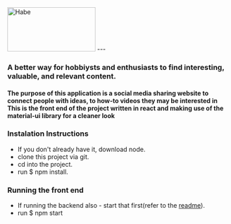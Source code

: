 <img src = https://github.com/asfopoo/habe/blob/master/src/Assets/Images/Håbe.svg alt="Habe" width="200" height="100"/>  
---  

### A better way for hobbiysts and enthusiasts to find interesting, valuable, and relevant content.

#### The purpose of this application is a social media sharing website to connect people with ideas, to how-to videos they may be interested in  This is the front end of the project written in react and making use of the material-ui library for a cleaner look

### Instalation Instructions
- If you don't already have it, download node.  
- clone this project via git.  
- cd into the project.  
- run $ npm install.    

### Running the front end
- If running the backend also - start that first(refer to the [readme](https://www.google.com)).    
- run $ npm start  

